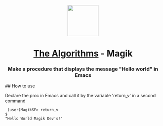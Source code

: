 
<div align="center">
<!-- Title: -->
  <a href="https://github.com/Mateus2314/Magik_Smallworld_the_Algorithms">
    <img src="https://siamz.gallerycdn.vsassets.io/extensions/siamz/smallworld-magik/1.5.2/1573561363325/Microsoft.VisualStudio.Services.Icons.Default" height="100">
  </a>
  <h1><a href="https://github.com/Mateus2314/Magik_Smallworld_the_Algorithmshttps://github.com/TheAlgorithms/">The Algorithms</a> - Magik</h1>

  
  
<!-- Short description: -->
  <h3>Make a procedure that displays the message "Hello world" in Emacs</h3>
</div>
## How to use

Declare the proc in Emacs and call it by the variable 'return_v' in a second command

```magik
 (user)MagikSF> return_v
$
"Hello World Magik Dev's!"
 ```
<!-- 

Open Source resource for learning object-oriented programming language with Magik on SmallWorld. #Magik_Smallworld_the_Algorithms

Read through our [Contribution Guidelines](CONTRIBUTING.md) before you contribute.

## Community Channels

We're on [Discord](https://discord.gg/c7MnfGFGa6) and [Gitter](https://gitter.im/TheAlgorithms)! Community channels are great for you to ask questions and get help. Please join us!

## List of Algorithms

See our [directory](DIRECTORY.md) for easier navigation and better overview of the project.
-->
